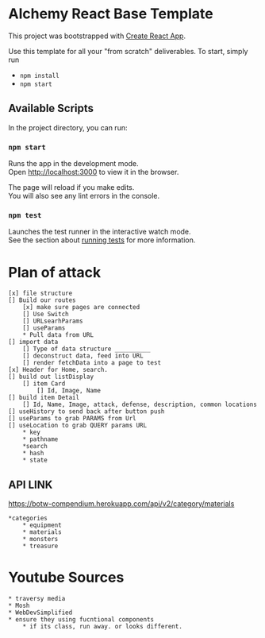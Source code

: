 # Alchemy React Base Template

This project was bootstrapped with [Create React App](https://github.com/facebook/create-react-app).

Use this template for all your "from scratch" deliverables. To start, simply run

- `npm install`
- `npm start`

## Available Scripts

In the project directory, you can run:

### `npm start`

Runs the app in the development mode.\
Open [http://localhost:3000](http://localhost:3000) to view it in the browser.

The page will reload if you make edits.\
You will also see any lint errors in the console.

### `npm test`

Launches the test runner in the interactive watch mode.\
See the section about [running tests](https://facebook.github.io/create-react-app/docs/running-tests) for more information.

# Plan of attack

    [x] file structure
    [] Build our routes
        [x] make sure pages are connected
        [] Use Switch
        [] URLsearhParams
        [] useParams
        * Pull data from URL
    [] import data
        [] Type of data structure __________
        [] deconstruct data, feed into URL
        [] render fetchData into a page to test
    [x] Header for Home, search.
    [] build out listDisplay
        [] item Card
            [] Id, Image, Name
    [] build item Detail
        [] Id, Name, Image, attack, defense, description, common locations
    [] useHistory to send back after button push
    [] useParams to grab PARAMS from Url
    [] useLocation to grab QUERY params URL
        * key
        * pathname
        *search
        * hash
        * state

## API LINK

<a href=https://botw-compendium.herokuapp.com/api/v2/category/materials>https://botw-compendium.herokuapp.com/api/v2/category/materials</a>

    *categories
        * equipment
        * materials
        * monsters
        * treasure

# Youtube Sources

    * traversy media
    * Mosh
    * WebDevSimplified
    * ensure they using fucntional components
        * if its class, run away. or looks different.
